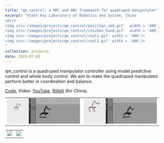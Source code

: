 ```yaml
---
title: "qm_control: a MPC and WBC framework for quadruped manipulator"
excerpt: "State Key Laboratory of Robotics and System, China 
<br/>
<img src='/images/projects/qm_control/position_cmd.gif'  width = '400'/>
<img src='/images/projects/qm_control/chicken_hand.gif'  width = '400'/>
<img src='/images/projects/qm_control/real1.gif' width = '400'/>
<img src='/images/projects/qm_control/real2.gif' width = '400'/>
"
collection: projects
date: 2023-07-01
---
```


qm_control is a quadruped manipulator controller using model predictive control and whole body control. We aim to make the quadruped manipulator perform better in coordination and balance. 

[Code](https://github.com/skywoodsz/qm_control), Video: [YouTube](https://youtu.be/JCn5obOh4D8), [Bilibili](https://www.bilibili.com/video/BV1uP411v7Ab) (for China).

<table><tr>
<td><img src="/images/projects/qm_control/position_cmd.gif" width="400"/></td>
<td><img src="/images/projects/qm_control/chicken_hand.gif" width="400"/></td>
</tr></table> 
<table><tr>
<td><img src="/images/projects/qm_control/real1.gif" width="400"/></td>
<td><img src="/images/projects/qm_control/real2.gif" width="400"/></td>
</tr></table> 

